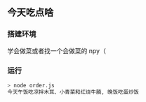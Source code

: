 ## 今天吃点啥

### 搭建环境

学会做菜或者找一个会做菜的 npy（

### 运行

```bash
> node order.js
今天午饭吃凉拌木耳、小青菜和红烧牛腩, 晚饭吃蛋炒饭
```